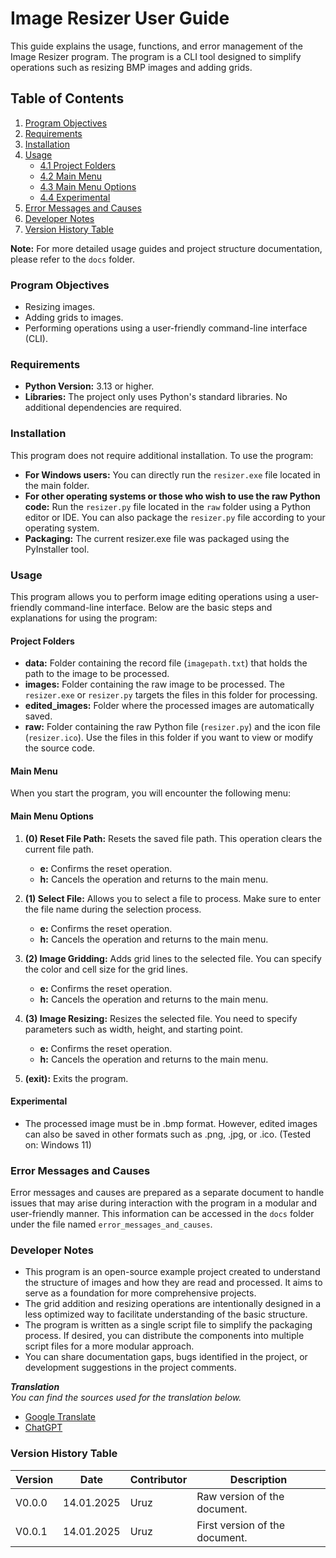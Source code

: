 # Image Resizer User Guide

This guide explains the usage, functions, and error management of the Image Resizer program. The program is a CLI tool designed to simplify operations such as resizing BMP images and adding grids.

## Table of Contents
1. [Program Objectives](#program-objectives)
2. [Requirements](#requirements)
3. [Installation](#installation)
4. [Usage](#usage)
   - [4.1 Project Folders](#project-folders)
   - [4.2 Main Menu](#main-menu)
   - [4.3 Main Menu Options](#main-menu-options)
   - [4.4 Experimental](#experimental)
5. [Error Messages and Causes](#error-messages-and-causes)
6. [Developer Notes](#developer-notes)
7. [Version History Table](#version-history-table)

**Note:** For more detailed usage guides and project structure documentation, please refer to the `docs` folder.

### Program Objectives
- Resizing images.
- Adding grids to images.
- Performing operations using a user-friendly command-line interface (CLI).

### Requirements
- **Python Version:** 3.13 or higher.
- **Libraries:** The project only uses Python's standard libraries. No additional dependencies are required.

### Installation
This program does not require additional installation. To use the program:
- **For Windows users:** You can directly run the `resizer.exe` file located in the main folder.
- **For other operating systems or those who wish to use the raw Python code:** Run the `resizer.py` file located in the `raw` folder using a Python editor or IDE. You can also package the `resizer.py` file according to your operating system.
- **Packaging:** The current resizer.exe file was packaged using the PyInstaller tool.

### Usage
This program allows you to perform image editing operations using a user-friendly command-line interface. Below are the basic steps and explanations for using the program:

#### Project Folders
- **data:** Folder containing the record file (`imagepath.txt`) that holds the path to the image to be processed.
- **images:** Folder containing the raw image to be processed. The `resizer.exe` or `resizer.py` targets the files in this folder for processing.
- **edited_images:** Folder where the processed images are automatically saved.
- **raw:** Folder containing the raw Python file (`resizer.py`) and the icon file (`resizer.ico`). Use the files in this folder if you want to view or modify the source code.

#### Main Menu
When you start the program, you will encounter the following menu:

#### Main Menu Options
1. **(0) Reset File Path:**
   Resets the saved file path. This operation clears the current file path.
   - **e:** Confirms the reset operation.
   - **h:** Cancels the operation and returns to the main menu.

2. **(1) Select File:**
   Allows you to select a file to process. Make sure to enter the file name during the selection process.
   - **e:** Confirms the reset operation.
   - **h:** Cancels the operation and returns to the main menu.

3. **(2) Image Gridding:**
   Adds grid lines to the selected file. You can specify the color and cell size for the grid lines.
   - **e:** Confirms the reset operation.
   - **h:** Cancels the operation and returns to the main menu.

4. **(3) Image Resizing:**
   Resizes the selected file. You need to specify parameters such as width, height, and starting point.
   - **e:** Confirms the reset operation.
   - **h:** Cancels the operation and returns to the main menu.

5. **(exit):**
   Exits the program.

#### Experimental
- The processed image must be in .bmp format. However, edited images can also be saved in other formats such as .png, .jpg, or .ico. (Tested on: Windows 11)

### Error Messages and Causes
Error messages and causes are prepared as a separate document to handle issues that may arise during interaction with the program in a modular and user-friendly manner. This information can be accessed in the `docs` folder under the file named `error_messages_and_causes`.

### Developer Notes
- This program is an open-source example project created to understand the structure of images and how they are read and processed. It aims to serve as a foundation for more comprehensive projects.
- The grid addition and resizing operations are intentionally designed in a less optimized way to facilitate understanding of the basic structure.
- The program is written as a single script file to simplify the packaging process. If desired, you can distribute the components into multiple script files for a more modular approach.
- You can share documentation gaps, bugs identified in the project, or development suggestions in the project comments.

***Translation***
\
*You can find the sources used for the translation below.*
* [Google Translate](https://translate.google.com/?hl=tr&sl=tr&tl=la&op=translate)
* [ChatGPT](https://chatgpt.com/)

### Version History Table
| Version   | Date          | Contributor   | Description       |
|-----------|---------------|---------------|-------------------|
| V0.0.0    | 14.01.2025    | Uruz          | Raw version of the document. |
| V0.0.1    | 14.01.2025    | Uruz          | First version of the document. |
